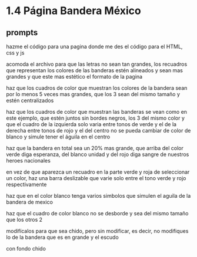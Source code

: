 # 1.4 Página Bandera México


## prompts

hazme el código para una pagina donde me des el código para el HTML, css y js

acomoda el archivo para que las letras no sean tan grandes, los recuadros que representan los colores de las banderas estén alineados y sean mas grandes y que este mas estético el formato de la pagina

haz que los cuadros de color que muestran los colores de la bandera sean por lo menos 5 veces mas grandes, que los 3 sean del mismo tamaño y estén centralizados

haz que los cuadros de color que muestran las banderas se vean como en este ejemplo, que estén juntos sin bordes negros, los 3 del mismo color y que el cuadro de la izquierda solo varia entre tonos de verde y el de la derecha entre tonos de rojo y el del centro no se pueda cambiar de color de blanco y simule tener el águila en el centro

haz que la bandera en total sea un 20% mas grande, que arriba del color verde diga esperanza, del blanco unidad y del rojo diga sangre de nuestros heroes nacionales

en vez de que aparezca un recuadro en la parte verde y roja de seleccionar un color, haz una barra deslizable que varie solo entre el tono verde y rojo respectivamente

haz que en el color blanco tenga varios simbolos que simulen el aguila de la bandera de mexico

haz que el cuadro de color blanco no se desborde y sea del mismo tamaño que los otros 2

modifícalos para que sea chido, pero sin modificar, es decir, no modifiques lo de la bandera que es en grande y el escudo

con fondo chido
